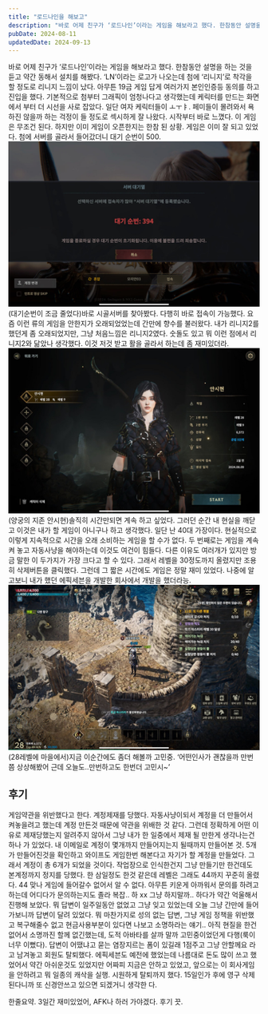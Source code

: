 ```yaml
---
title: "로드나인을 해보고"
description: "바로 어제 친구가 ‘로드나인’이라는 게임을 해보라고 했다. 한참동안 설명을 하는 것을 듣고 약간 동해서 설치를 해봤다. ‘LN’이라는 로고가 나오는데 첨에 ‘리니지’로 착각을 할 정도로 리니지 느낌이 났다. 아무튼 19금 게임 답게 여러가지 본인인증등 동의를 하고 진입을 했다. 기본적으..."
pubDate: 2024-08-11
updatedDate: 2024-09-13
---
```


바로 어제 친구가 ‘로드나인’이라는 게임을 해보라고 했다. 한참동안 설명을 하는 것을 듣고 약간 동해서 설치를 해봤다. ‘LN’이라는 로고가 나오는데 첨에 ‘리니지’로 착각을 할 정도로 리니지 느낌이 났다. 아무튼 19금 게임 답게 여러가지 본인인증등 동의를 하고 진입을 했다. 기본적으로 첨부터 그래픽이 엄청나다고 생각했는데 케릭터를 만드는 화면에서 부터 더 시선을 사로 잡았다. 일단 여자 케릭터들이 ㅗㅜㅑ. 페미들이 몰려와서 욕하진 않을까 하는 걱정이 들 정도로 섹시하게 잘 나왔다. 시작부터 바로 느꼈다. 이 게임은 무조건 된다. 하지만 이미 게임이 오픈한지는 한참 된 상황. 게임은 이미 잘 되고 있었다. 첨에 서버를 골라서 들어갔더니 대기 순번이 500.
![(대기순번이 조금 줄었다)](/content/images/2024/08/IMG_0069.jpeg)(대기순번이 조금 줄었다)바로 시골서버를 찾아봤다. 다행히 바로 접속이 가능했다. 요즘 이런 류의 게임을 안한지가 오래되었었는데 간만에 향수를 불러왔다. 내가 리니지2를 했던게 좀 오래되었지만, 그냥 처음느낌은 리니지2였다. 숫돌도 있고 뭐 이런 점에서 리니지2와 닮았나 생각했다. 이것 저것 받고 활을 골라서 하는데 좀 재미있더라.
![(양궁의 지존 안시현)](/content/images/2024/08/IMG_0070.jpeg)(양궁의 지존 안시현)솔직히 시간만되면 계속 하고 싶었다. 그러던 순간 내 현실을 깨닫고 이것은 내가 할 게임이 아니구나 하고 생각했다. 일단 난 40대 가장이다. 현실적으로 이렇게 지속적으로 시간을 오래 소비하는 게임을 할 수가 없다. 두 번째로는 게임을 계속 켜 놓고 자동사냥을 해야하는데 이것도 여건이 힘들다. 다른 이유도 여러개가 있지만 방금 말한 이 두가지가 가장 크다고 할 수 있다. 그래서 레벨을 30정도까지 올렸지만 조용히 삭제버튼을 클릭했다. 그런데 그 짧은 시간에도 게임은 정말 재미 있었다. 나중에 알고보니 내가 했던 에픽세븐을 개발한 회사에서 개발을 했더라능.
![(28레벨에 마을에서)](/content/images/2024/08/IMG_0071.jpeg)(28레벨에 마을에서)지금 이순간에도 좀더 해볼까 고민중.
‘어떤인사가 괜찮을까 만번쯤 상상해봤어 근데 오늘도..만번하고도 한번더 고민시~’


## 후기
게임약관을 위반했다고 한다. 계정제재를 당했다. 자동사냥이되서 계정을 더 만들어서 켜놓을려고 했는데 계정 만든것 때문에 약관을 위배한 것 같다. 그런데 정확하게 어떤 이유로 제재당했는지 알려주지 않아서 그냥 내가 한 일중에서 제재 될 만한게 생각나는건 하나 가 있었다. 내 이메일로 계정이 몇개까지 만들어지는지 될때까지 만들어본 것. 5개가 만들어진것을 확인하고 와이프도 게임한번 해본다고 자기가 할 계정을 만들었다. 그래서 계정이 총 6개가 되었을 것이다. 작업장으로 인식한건지 그냥 만들기만 한건데도 본계정까지 정지를 당했다. 한 삼일정도 한것 같은데 레벨은 그래도 44까지 꾸준히 올렸다. 44 맞나 게임에 들어갈수 없어서 알 수 없다. 아무튼 키운게 아까워서 문의를 하려고 하는데 어디다가 문의하는지도 졸라 복잡.. 하 xx 그냥 하지말까.. 하다가 약간 억울해서 진행해 보았다. 뭐 답변이 일주일동안 없었고 그냥 잊고 있었는데 오늘 그냥 간만에 들어가보니까 답변이 달려 있었다. 뭐 마찬가지로 성의 없는 답변, 그냥 게임 정책을 위반했고 복구해줄수 없고 현금사용부분이 있다면 나보고 소명하라는 얘기.. 아직 현질을 한건 없어서 소명까진 할께 없긴했는데, 도적 아바타를 살까 말까 고민중이었던게 다행(룩이 너무 이뻤다). 답변이 어땠냐고 묻는 염장지르는 폼이 있길래 1점주고 그냥 안할께요 라고 남겨놓고 회원도 탈퇴했다. 에픽세븐도 예전에 했었는데 나름대로 돈도 많이 쓰고 했었어서 약간 아쉬운것도 있었지만 어짜피 지금은 안하고 있었고, 앞으로는 이 회사게임을 안하려고 뭐 일종의 캐삭을 실행. 시원하게 탈퇴까지 했다. 15일인가 후에 영구 삭제 된다니까 또 신경안쓰고 있으면 되겠거니 생각한 다.

한줄요약. 3일간 재미있었어, AFK나 하러 가야겠다. 
후기 끗.
